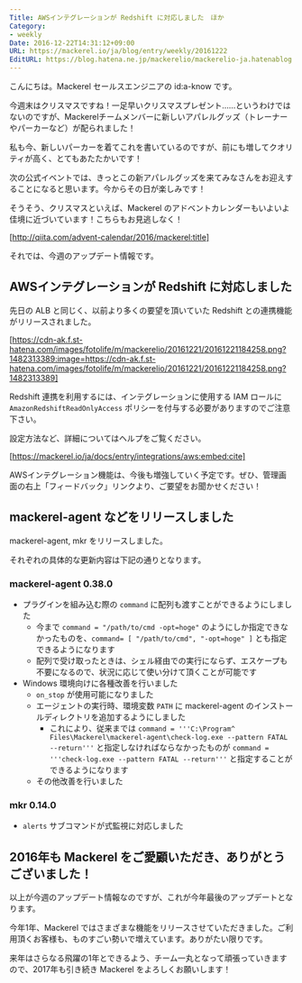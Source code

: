 ```yaml
---
Title: AWSインテグレーションが Redshift に対応しました　ほか
Category:
- weekly
Date: 2016-12-22T14:31:12+09:00
URL: https://mackerel.io/ja/blog/entry/weekly/20161222
EditURL: https://blog.hatena.ne.jp/mackerelio/mackerelio-ja.hatenablog.mackerel.io/atom/entry/10328749687200287346
---
```


こんにちは。Mackerel セールスエンジニアの id:a-know です。

今週末はクリスマスですね！一足早いクリスマスプレゼント......というわけではないのですが、Mackerelチームメンバーに新しいアパレルグッズ（トレーナーやパーカーなど）が配られました！

私も今、新しいパーカーを着てこれを書いているのですが、前にも増してクオリティが高く、とてもあたたかいです！

次の公式イベントでは、きっとこの新アパレルグッズを来てみなさんをお迎えすることになると思います。今からその日が楽しみです！

そうそう、クリスマスといえば、Mackerel のアドベントカレンダーもいよいよ佳境に近づいています！こちらもお見逃しなく！



[http://qiita.com/advent-calendar/2016/mackerel:title]



それでは、今週のアップデート情報です。


## AWSインテグレーションが Redshift に対応しました
先日の ALB と同じく、以前より多くの要望を頂いていた Redshift との連携機能がリリースされました。



[https://cdn-ak.f.st-hatena.com/images/fotolife/m/mackerelio/20161221/20161221184258.png?1482313389:image=https://cdn-ak.f.st-hatena.com/images/fotolife/m/mackerelio/20161221/20161221184258.png?1482313389]



Redshift 連携を利用するには、インテグレーションに使用する IAM ロールに `AmazonRedshiftReadOnlyAccess` ポリシーを付与する必要がありますのでご注意下さい。

設定方法など、詳細についてはヘルプをご覧ください。



[https://mackerel.io/ja/docs/entry/integrations/aws:embed:cite]



AWSインテグレーション機能は、今後も増強していく予定です。ぜひ、管理画面の右上「フィードバック」リンクより、ご要望をお聞かせください！


## mackerel-agent などをリリースしました

mackerel-agent, mkr をリリースしました。

それぞれの具体的な更新内容は下記の通りとなります。

### mackerel-agent 0.38.0
* プラグインを組み込む際の `command` に配列も渡すことができるようにしました
    * 今まで `command = "/path/to/cmd -opt=hoge"` のようにしか指定できなかったものを、`command= [ "/path/to/cmd", "-opt=hoge" ]` とも指定できるようになります
    * 配列で受け取ったときは、シェル経由での実行にならず、エスケープも不要になるので、状況に応じて使い分けて頂くことが可能です
* Windows 環境向けに各種改善を行いました
    * `on_stop` が使用可能になりました
    * エージェントの実行時、環境変数 `PATH` に mackerel-agent のインストールディレクトリを追加するようにしました
        * これにより、従来までは `command = '''C:\Program^ Files\Mackerel\mackerel-agent\check-log.exe --pattern FATAL --return'''` と指定しなければならなかったものが `command = '''check-log.exe --pattern FATAL --return'''` と指定することができるようになります
    * その他改善を行いました

### mkr 0.14.0
* `alerts` サブコマンドが式監視に対応しました


## 2016年も Mackerel をご愛顧いただき、ありがとうございました！

以上が今週のアップデート情報なのですが、これが今年最後のアップデートとなります。

今年1年、Mackerel ではさまざまな機能をリリースさせていただきました。ご利用頂くお客様も、ものすごい勢いで増えています。ありがたい限りです。

来年はさらなる飛躍の1年とできるよう、チーム一丸となって頑張っていきますので、2017年も引き続き Mackerel をよろしくお願いします！
